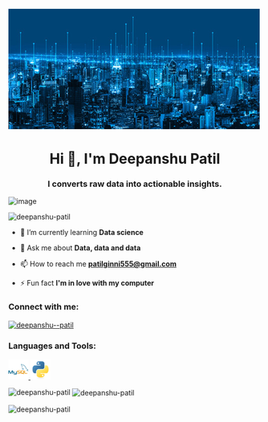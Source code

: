 ![logo](https://github.com/Deepanshu-Patil/Deepanshu-Patil/blob/main/240_F_368564471_EqRJ8dneMmAeLjApJv6nBKPaV7SnmjIr.jpg)
<h1 align="center">Hi 👋, I'm Deepanshu Patil</h1>
<h3 align="center">I converts raw data into actionable insights.</h3>

![image](https://github.com/Deepanshu-Patil/Deepanshu-Patil/assets/172619011/ffa96ced-40a6-41ab-89b0-9811e70a6caa)


<p align="left"> <img src="https://komarev.com/ghpvc/?username=deepanshu-patil&label=Profile%20views&color=0e75b6&style=flat" alt="deepanshu-patil" /> </p>

- 🌱 I’m currently learning **Data science**

- 💬 Ask me about **Data, data and data**

- 📫 How to reach me **patilginni555@gmail.com**

- ⚡ Fun fact **I'm in love with my computer**

<h3 align="left">Connect with me:</h3>
<p align="left">
<a href="https://linkedin.com/in/deepanshu--patil" target="blank"><img align="center" src="https://raw.githubusercontent.com/rahuldkjain/github-profile-readme-generator/master/src/images/icons/Social/linked-in-alt.svg" alt="deepanshu--patil" height="30" width="40" /></a>
</p>

<h3 align="left">Languages and Tools:</h3>
<p align="left"> <a href="https://www.mysql.com/" target="_blank" rel="noreferrer"> <img src="https://raw.githubusercontent.com/devicons/devicon/master/icons/mysql/mysql-original-wordmark.svg" alt="mysql" width="40" height="40"/> </a> <a href="https://www.python.org" target="_blank" rel="noreferrer"> <img src="https://raw.githubusercontent.com/devicons/devicon/master/icons/python/python-original.svg" alt="python" width="40" height="40"/> </a> </p>

<p><img align="left" src="https://github-readme-stats.vercel.app/api/top-langs?username=deepanshu-patil&show_icons=true&locale=en&layout=compact" alt="deepanshu-patil" /></p>

<p>&nbsp;<img align="center" src="https://github-readme-stats.vercel.app/api?username=deepanshu-patil&show_icons=true&locale=en" alt="deepanshu-patil" /></p>

<p><img align="center" src="https://github-readme-streak-stats.herokuapp.com/?user=deepanshu-patil&" alt="deepanshu-patil" /></p>
